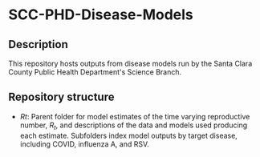 # SCC-PHD-Disease-Models

## Description

This repository hosts outputs from disease models run by the Santa Clara County Public Health Department's Science Branch. 

## Repository structure

- _Rt_: Parent folder for model estimates of the time varying reproductive number, $R_t$, and descriptions of the data and models used producing each estimate. Subfolders index model outputs by target disease, including COVID, influenza A, and RSV.

  
  
  
